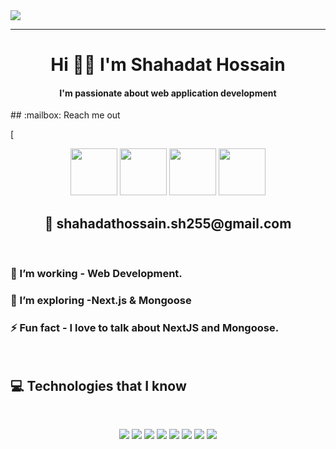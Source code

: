 <div><img src="https://i.ibb.co/n00swgj/Shahadat-s-Banner.jpg"></div>
<hr>
<h1 align="center">
Hi 👋🏻 I'm Shahadat Hossain
</h1>
</hr>
<h4 align="center"> I'm passionate about web application development </h4>
## :mailbox: Reach me out

<br />


 [<p align="center">
 [<img height="75" src="https://i.ibb.co/nbPXvDd/linkdin.png">](https://www.linkedin.com/in/md-shahadat-hossain-a4388a221/)
 [<img height="75" src="https://i.ibb.co/PNhK96g/facebook.png">](https://web.facebook.com/profile.php?id=100012335082538/)
 [<img height="75" src="https://i.ibb.co/RTJFD8x/twitter.png">](https://twitter.com/Shahadat696/)
 [<img height="75" src="https://i.ibb.co/pZnH98X/instagram.png">](https://www.instagram.com/shahadat_hossain_mq/)
 
 <h2 align="center"> 📧 shahadathossain.sh255@gmail.com </h2>
  <br />


### 🔭 I’m working - Web Development. 
### 🌱 I’m exploring -Next.js & Mongoose 
### ⚡ Fun fact - I love to talk about NextJS and Mongoose.



<br />

## :computer: Technologies that I know
<br>
<p align="center">
<img src="https://github.com/mir-hussain/mir-hussain/blob/main/images/icons/HTML.png"/>
<img src="https://github.com/mir-hussain/mir-hussain/blob/main/images/icons/css.png"/>
<img src="https://github.com/mir-hussain/mir-hussain/blob/main/images/icons/JavaScript.png"/>
<img src="https://github.com/mir-hussain/mir-hussain/blob/main/images/icons/react.png"/>
<img src="https://github.com/mir-hussain/mir-hussain/blob/main/images/icons/tailwind.png"/>
<img src="https://github.com/mir-hussain/mir-hussain/blob/main/images/icons/Bootsrap.png"/>
<img src="https://github.com/mir-hussain/mir-hussain/blob/main/images/icons/node.png"/>
<img src="https://github.com/mir-hussain/mir-hussain/blob/main/images/icons/express.png"/>
</p><br/>





